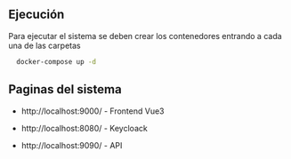 ## Ejecución

Para ejecutar el sistema se deben crear los contenedores entrando a cada una de las carpetas

```bash
  docker-compose up -d
```


## Paginas del sistema

- http://localhost:9000/ - Frontend Vue3

- http://localhost:8080/ - Keycloack

- http://localhost:9090/ - API

